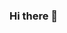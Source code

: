 ### Hi there 👋

<!--
**Vikesh8085/vikesh8085** is a ✨ _special_ ✨ repository because its `README.md` (this file) appears on your GitHub profile.

- 🔭 I’m currently working on ALTBalaji iOS and TVOS application
- 🌱 I’m currently learning SwiftUI
- 👯 I’m looking to collaborate on writing testcases for any iOS/TVOS project
- 🤔 I’m looking for help with one of my openSource Project OTT based.
- 💬 Ask me about iOS, tvos, Multithreading, Memory ans Performance issues
- 📫 How to reach me: vikesh8085@gmail.com
- 😄 Pronouns: He/his
- ⚡ Fun fact: Love to See my running code
-->
